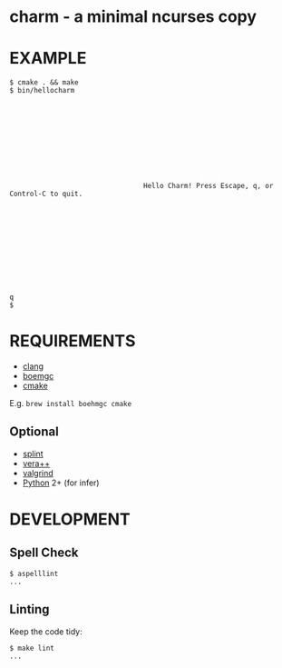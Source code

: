 # charm - a minimal ncurses copy

# EXAMPLE

```
$ cmake . && make
$ bin/hellocharm











                                 Hello Charm! Press Escape, q, or Control-C to quit.












q
$
```

# REQUIREMENTS

* [clang](http://clang.llvm.org/)
* [boemgc](http://www.hpl.hp.com/personal/Hans_Boehm/gc/)
* [cmake](https://cmake.org/)

E.g. `brew install boehmgc cmake`

## Optional

* [splint](http://www.splint.org/)
* [vera++](https://bitbucket.org/verateam/vera/wiki/Home)
* [valgrind](http://www.valgrind.org/)
* [Python](https://www.python.org/) 2+ (for infer)

# DEVELOPMENT

## Spell Check

```
$ aspelllint
...
```

## Linting

Keep the code tidy:

```
$ make lint
...
```
